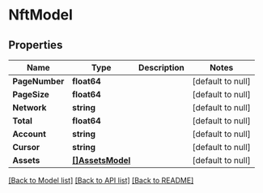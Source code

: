 # NftModel

## Properties
Name | Type | Description | Notes
------------ | ------------- | ------------- | -------------
**PageNumber** | **float64** |  | [default to null]
**PageSize** | **float64** |  | [default to null]
**Network** | **string** |  | [default to null]
**Total** | **float64** |  | [default to null]
**Account** | **string** |  | [default to null]
**Cursor** | **string** |  | [default to null]
**Assets** | [**[]AssetsModel**](AssetsModel.md) |  | [default to null]

[[Back to Model list]](../README.md#documentation-for-models) [[Back to API list]](../README.md#documentation-for-api-endpoints) [[Back to README]](../README.md)

